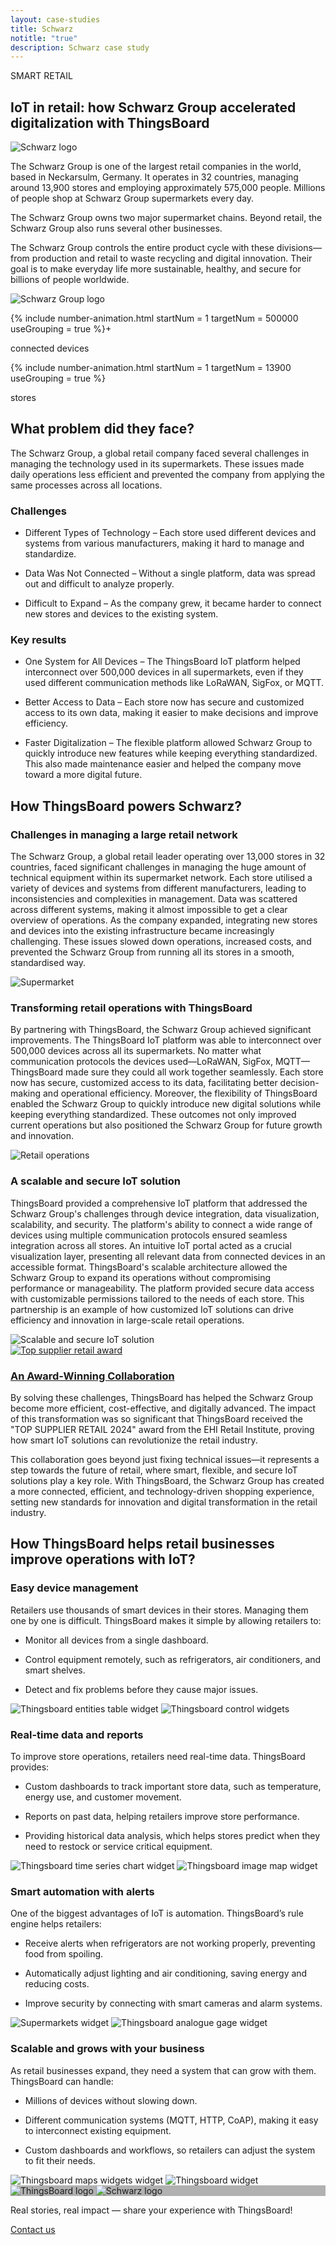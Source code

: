 ```yaml
---
layout: case-studies
title: Schwarz
notitle: "true"
description: Schwarz case study
---
```


<div class="case-study-page-wrapper">
    <section class="case-study-hero">
        <div class="card">
            <div class="text">
                <p class="category">SMART RETAIL</p>
                <h1>IoT in retail: how Schwarz Group accelerated digitalization with ThingsBoard</h1>
                <div class="image inner" style="background-image: url('/images/case-studies/schwarz.webp')">
                    <img src="/images/case-studies/schwarz.svg" title="Schwarz" alt="Schwarz logo">
                </div>
                <p>The Schwarz Group is one of the largest retail companies in the world, based in Neckarsulm, Germany. It operates in 32 countries, managing around 13,900 stores and employing approximately 575,000 people. Millions of people shop at Schwarz Group supermarkets every day.</p>
                <p>The Schwarz Group owns two major supermarket chains. Beyond retail, the Schwarz Group also runs several other businesses.</p>
                <p>The Schwarz Group controls the entire product cycle with these divisions—from production and retail to waste recycling and digital innovation. Their goal is to make everyday life more sustainable, healthy, and secure for billions of people worldwide.</p>
            </div>
            <div class="image large" style="background-image: url('/images/case-studies/schwarz.webp')">
                <img src="/images/case-studies/schwarz.svg" title="Schwarz Group" alt="Schwarz Group logo">
            </div>
        </div>
    </section>
    <section class="statistics">
        <div class="block">
            <p>
                {% include number-animation.html startNum = 1 targetNum = 500000 useGrouping = true %}+
            </p>
            <p>connected devices</p>
        </div>
        <div class="block">
            <p>
                {% include number-animation.html startNum = 1 targetNum = 13900 useGrouping = true %}
            </p>
            <p>stores</p>
        </div>
    </section>
    <section class="problem">
        <div class="title-block">
            <h2>What problem did they face?</h2>
            <p>The Schwarz Group, a global retail company faced several challenges in managing the technology used in its supermarkets. These issues made daily operations less efficient and prevented the company from applying the same processes across all locations.</p>
        </div>
        <div class="cards-row">
            <div class="card">
                <h3>Challenges</h3>
                <ul>
                    <li>
                        <i class="far fa-question-circle"></i>
                        <p>Different Types of Technology – Each store used different devices and systems from various manufacturers, making it hard to manage and standardize.</p>
                    </li>
                    <li>
                        <i class="far fa-question-circle"></i>
                        <p>Data Was Not Connected – Without a single platform, data was spread out and difficult to analyze properly.</p>
                    </li>
                    <li>
                        <i class="far fa-question-circle"></i>
                        <p>Difficult to Expand – As the company grew, it became harder to connect new stores and devices to the existing system.</p>
                    </li>
                </ul>
            </div>
            <div class="card">
                <h3>Key results</h3>
                <ul>
                    <li>
                        <i class="far fa-check-circle"></i>
                        <p>One System for All Devices – The ThingsBoard IoT platform helped interconnect over 500,000 devices in all supermarkets, even if they used different communication methods like LoRaWAN, SigFox, or MQTT.</p>
                    </li>
                    <li>
                        <i class="far fa-check-circle"></i>
                        <p>Better Access to Data – Each store now has secure and customized access to its own data, making it easier to make decisions and improve efficiency.</p>
                    </li>
                    <li>
                        <i class="far fa-check-circle"></i>
                        <p>Faster Digitalization – The flexible platform allowed Schwarz Group to quickly introduce new features while keeping everything standardized. This also made maintenance easier and helped the company move toward a more digital future.</p>
                    </li>
                </ul>
            </div>
        </div>
    </section>
    <section class="tb-power">
        <h2>How ThingsBoard powers Schwarz?</h2>
        <div class="block">
            <div class="text">
                <h3>Challenges in managing a large retail network</h3>
                <p>The Schwarz Group, a global retail leader operating over 13,000 stores in 32 countries, faced significant challenges in managing the huge amount of technical equipment within its supermarket network. Each store utilised a variety of devices and systems from different manufacturers, leading to inconsistencies and complexities in management. Data was scattered across different systems, making it almost impossible to get a clear overview of operations. As the company expanded, integrating new stores and devices into the existing infrastructure became increasingly challenging. These issues slowed down operations, increased costs, and prevented the Schwarz Group from running all its stores in a smooth, standardised way.</p>
            </div>
            <img src="/images/case-studies/schwarz-1.webp" title="Challenges in managing a large retail network" alt="Supermarket">
        </div>
        <div class="block">
            <div class="text">
                <h3>Transforming retail operations with ThingsBoard</h3>
                <p>By partnering with ThingsBoard, the Schwarz Group achieved significant improvements. The ThingsBoard IoT platform was able to interconnect over 500,000 devices across all its supermarkets. No matter what communication protocols the devices used—LoRaWAN, SigFox, MQTT—ThingsBoard made sure they could all work together seamlessly. Each store now has secure, customized access to its data, facilitating better decision-making and operational efficiency. Moreover, the flexibility of ThingsBoard enabled the Schwarz Group to quickly introduce new digital solutions while keeping everything standardized. These outcomes not only improved current operations but also positioned the Schwarz Group for future growth and innovation.</p>
            </div>
            <img src="/images/case-studies/schwarz-2.webp" title="Challenges in managing a large retail network" alt="Retail operations">
        </div>
        <div class="block">
            <div class="text">
                <h3>A scalable and secure IoT solution</h3>
                <p>ThingsBoard provided a comprehensive IoT platform that addressed the Schwarz Group's challenges through device integration, data visualization, scalability, and security. The platform's ability to connect a wide range of devices using multiple communication protocols ensured seamless integration across all stores. An intuitive IoT portal acted as a crucial visualization layer, presenting all relevant data from connected devices in an accessible format. ThingsBoard's scalable architecture allowed the Schwarz Group to expand its operations without compromising performance or manageability. The platform provided secure data access with customizable permissions tailored to the needs of each store. This partnership is an example of how customized IoT solutions can drive efficiency and innovation in large-scale retail operations.</p>
            </div>
            <img src="/images/case-studies/schwarz-3.webp" title="Challenges in managing a large retail network" alt="Scalable and secure IoT solution">
        </div>
    </section>
    <section class="award">
        <div class="image-container">
            <a href="/blog/top-supplier-retail-2024-2/"><img src="/images/case-studies/schwarz-award.svg" title="Top supplier retail award" alt="Top supplier retail award"></a>
        </div>
        <div class="text">
            <h3><a href="/blog/top-supplier-retail-2024-2/">An Award-Winning Collaboration</a></h3>
            <p>By solving these challenges, ThingsBoard has helped the Schwarz Group become more efficient, cost-effective, and digitally advanced. The impact of this transformation was so significant that ThingsBoard received the "TOP SUPPLIER RETAIL 2024" award from the EHI Retail Institute, proving how smart IoT solutions can revolutionize the retail industry.</p>
            <p>This collaboration goes beyond just fixing technical issues—it represents a step towards the future of retail, where smart, flexible, and secure IoT solutions play a key role. With ThingsBoard, the Schwarz Group has created a more connected, efficient, and technology-driven shopping experience, setting new standards for innovation and digital transformation in the retail industry.</p>
        </div>
    </section>
    <section class="tb-help">
        <h2>How ThingsBoard helps retail businesses improve operations with IoT?</h2>
        <div class="block">
            <div class="text">
                <h3>Easy device management</h3>
                <p>Retailers use thousands of smart devices in their stores. Managing them one by one is difficult. ThingsBoard makes it simple by allowing retailers to:</p>
                <ul>
                    <li><p>Monitor all devices from a single dashboard.</p></li>
                    <li><p>Control equipment remotely, such as refrigerators, air conditioners, and smart shelves.</p></li>
                    <li><p>Detect and fix problems before they cause major issues.</p></li>
                </ul>
            </div>
            <div class="image-container">
                <img src="/images/case-studies/entities-table.webp" title="Thingsboard entities table widget" alt="Thingsboard entities table widget">
                <img src="/images/case-studies/control-widgets.webp" title="Thingsboard control widgets" alt="Thingsboard control widgets">
            </div>
        </div>
        <div class="block">
            <div class="text">
                <h3>Real-time data and reports</h3>
                <p>To improve store operations, retailers need real-time data. ThingsBoard provides:</p>
                <ul>
                    <li><p>Custom dashboards to track important store data, such as temperature, energy use, and customer movement.</p></li>
                    <li><p>Reports on past data, helping retailers improve store performance.</p></li>
                    <li><p>Providing historical data analysis, which helps stores predict when they need to restock or service critical equipment.</p></li>
                </ul>
            </div>
            <div class="image-container">
                <img src="/images/case-studies/time-series-chart.webp" title="Thingsboard time series chart widget" alt="Thingsboard time series chart widget">
                <img src="/images/case-studies/image-map.webp" title="Thingsboard image map widget" alt="Thingsboard image map widget">
            </div>
        </div>
        <div class="block">
            <div class="text">
                <h3>Smart automation with alerts</h3>
                <p>One of the biggest advantages of IoT is automation. ThingsBoard’s rule engine helps retailers:</p>
                <ul>
                    <li><p>Receive alerts when refrigerators are not working properly, preventing food from spoiling.</p></li>
                    <li><p>Automatically adjust lighting and air conditioning, saving energy and reducing costs.</p></li>
                    <li><p>Improve security by connecting with smart cameras and alarm systems.</p></li>
                </ul>
            </div>
            <div class="image-container">
                <img src="/images/case-studies/supermarkets.webp" title="Supermarkets widget" alt="Supermarkets widget">
                <img src="/images/case-studies/analogue-gage.webp" title="Thingsboard analogue gage widget" alt="Thingsboard analogue gage widget">
            </div>
        </div>
        <div class="block">
            <div class="text">
                <h3>Scalable and grows with your business</h3>
                <p>As retail businesses expand, they need a system that can grow with them. ThingsBoard can handle:</p>
                <ul>
                    <li><p>Millions of devices without slowing down.</p></li>
                    <li><p>Different communication systems (MQTT, HTTP, CoAP), making it easy to interconnect existing equipment.</p></li>
                    <li><p>Custom dashboards and workflows, so retailers can adjust the system to fit their needs.</p></li>
                </ul>
            </div>
            <div class="image-container">
                <img src="/images/case-studies/maps-widgets.webp" title="Thingsboard maps widgets widget" alt="Thingsboard maps widgets widget">
                <img src="/images/case-studies/scalable-2.webp" title="Scalable and grows with your business" alt="Thingsboard widget">
            </div>
        </div>
    </section>
    <section class="contact">
        <div class="bg-wrap" style="background-image: linear-gradient(0deg, rgba(0, 0, 0, 0.30) 0%, rgba(0, 0, 0, 0.30) 100%), url(/images/case-studies/handshake.webp)">
            <div class="outer-frame">
                <div class="inner-frame">
                    <img src="/images/case-studies/thingsboard.svg" title="ThingsBoard logo" alt="ThingsBoard logo">
                    <img src="/images/case-studies/schwarz-logo.svg" title="Schwarz" alt="Schwarz logo">
                </div>
            </div>
        </div>
        <p>Real stories, real impact — share your experience with ThingsBoard!</p>
        <a id="CaseStudy_Schwarz_ContactUs" target="_blank" href="/docs/contact-us/" class="button gtm_button">Contact us</a>
    </section>
</div>